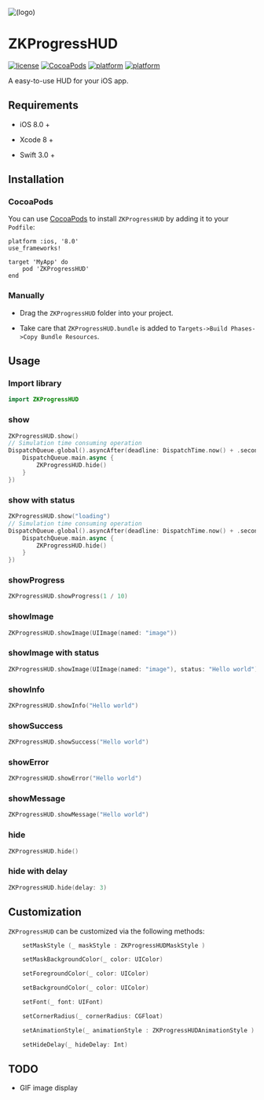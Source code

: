 ![(logo)](https://raw.githubusercontent.com/WangWenzhuang/ZKProgressHUD/master/Demo/image%402x.png)

# ZKProgressHUD

[![license](https://img.shields.io/badge/license-MIT-brightgreen.svg)](https://github.com/WangWenzhuang/ZKProgressHUD)
[![CocoaPods](https://img.shields.io/badge/pod-v0.5-brightgreen.svg)](https://github.com/WangWenzhuang/ZKProgressHUD)
[![platform](https://img.shields.io/badge/platform-iOS-brightgreen.svg)](https://github.com/WangWenzhuang/ZKProgressHUD)
[![platform](https://img.shields.io/badge/contact-1020304029%40qq.com-brightgreen.svg)](https://github.com/WangWenzhuang/ZKProgressHUD)

A easy-to-use HUD for your iOS app.

## Requirements

* iOS 8.0 +

* Xcode 8 +

* Swift 3.0 +

## Installation

### CocoaPods

You can use [CocoaPods](http://cocoapods.org/) to install `ZKProgressHUD` by adding it to your `Podfile`:

```ogdl
platform :ios, '8.0'
use_frameworks!

target 'MyApp' do
    pod 'ZKProgressHUD'
end
```
### Manually

* Drag the `ZKProgressHUD` folder into your project.

* Take care that `ZKProgressHUD.bundle` is added to `Targets->Build Phases->Copy Bundle Resources`.

## Usage

### Import library

```swift
import ZKProgressHUD
```

### show

```swift
ZKProgressHUD.show()
// Simulation time consuming operation
DispatchQueue.global().asyncAfter(deadline: DispatchTime.now() + .seconds(3), execute: {
    DispatchQueue.main.async {
        ZKProgressHUD.hide()
    }
})
```

### show with status

```swift
ZKProgressHUD.show("loading")
// Simulation time consuming operation
DispatchQueue.global().asyncAfter(deadline: DispatchTime.now() + .seconds(3), execute: {
    DispatchQueue.main.async {
        ZKProgressHUD.hide()
    }
})
```

### showProgress

```swift
ZKProgressHUD.showProgress(1 / 10)
```

### showImage

```swift
ZKProgressHUD.showImage(UIImage(named: "image"))
```

### showImage with status

```swift
ZKProgressHUD.showImage(UIImage(named: "image"), status: "Hello world")
```

### showInfo

```swift
ZKProgressHUD.showInfo("Hello world")
```

### showSuccess

```swift
ZKProgressHUD.showSuccess("Hello world")
```

### showError

```swift
ZKProgressHUD.showError("Hello world")
```

### showMessage

```swift
ZKProgressHUD.showMessage("Hello world")
```

### hide

```swift
ZKProgressHUD.hide()
```

### hide with delay

```swift
ZKProgressHUD.hide(delay: 3)
```

## Customization

`ZKProgressHUD` can be customized via the following methods:

```swift
    setMaskStyle (_ maskStyle : ZKProgressHUDMaskStyle )

    setMaskBackgroundColor(_ color: UIColor)

    setForegroundColor(_ color: UIColor)

    setBackgroundColor(_ color: UIColor)

    setFont(_ font: UIFont)

    setCornerRadius(_ cornerRadius: CGFloat)

    setAnimationStyle(_ animationStyle : ZKProgressHUDAnimationStyle )

    setHideDelay(_ hideDelay: Int)
```

## TODO

* GIF image display